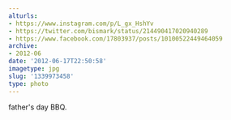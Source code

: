```yaml
---
alturls:
- https://www.instagram.com/p/L_gx_HshYv
- https://twitter.com/bismark/status/214490417020940289
- https://www.facebook.com/17803937/posts/10100522449464059
archive:
- 2012-06
date: '2012-06-17T22:50:58'
imagetype: jpg
slug: '1339973458'
type: photo
---
```


father's day BBQ.

